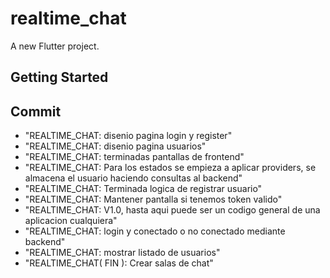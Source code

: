 # realtime_chat

A new Flutter project.

## Getting Started


## Commit
- "REALTIME_CHAT: disenio pagina login y register"
- "REALTIME_CHAT: disenio pagina usuarios"
- "REALTIME_CHAT: terminadas pantallas de frontend"
- "REALTIME_CHAT: Para los estados se empieza a aplicar providers, se almacena el usuario haciendo consultas al backend"
- "REALTIME_CHAT: Terminada logica de registrar usuario"
- "REALTIME_CHAT: Mantener pantalla si tenemos token valido"
- "REALTIME_CHAT: V1.0, hasta aqui puede ser un codigo general de una aplicacion cualquiera"
- "REALTIME_CHAT: login y conectado o no conectado mediante backend"
- "REALTIME_CHAT: mostrar listado de usuarios"
- "REALTIME_CHAT( FIN ): Crear salas de chat"
